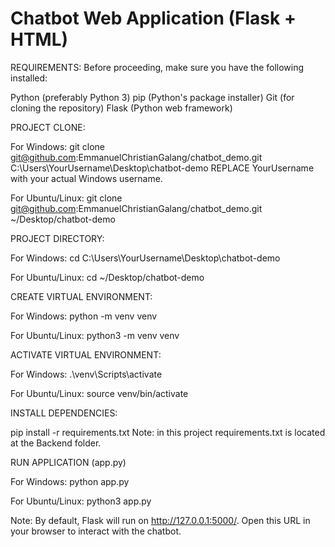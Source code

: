 # Chatbot Web Application (Flask + HTML)


REQUIREMENTS:
Before proceeding, make sure you have the following installed:

Python (preferably Python 3)
pip (Python's package installer)
Git (for cloning the repository)
Flask (Python web framework)

PROJECT CLONE:

For Windows:
git clone git@github.com:EmmanuelChristianGalang/chatbot_demo.git C:\Users\YourUsername\Desktop\chatbot-demo
REPLACE YourUsername with your actual Windows username.

For Ubuntu/Linux:
git clone git@github.com:EmmanuelChristianGalang/chatbot_demo.git ~/Desktop/chatbot-demo

PROJECT DIRECTORY:

For Windows: 
cd C:\Users\YourUsername\Desktop\chatbot-demo

For Ubuntu/Linux:
cd ~/Desktop/chatbot-demo

CREATE VIRTUAL ENVIRONMENT:

For Windows: 
python -m venv venv

For Ubuntu/Linux:
python3 -m venv venv

ACTIVATE VIRTUAL ENVIRONMENT:

For Windows: 
.\venv\Scripts\activate

For Ubuntu/Linux:
source venv/bin/activate

INSTALL DEPENDENCIES:

pip install -r requirements.txt 
Note: in this project requirements.txt is located at the Backend folder.

RUN APPLICATION (app.py)

For Windows:
python app.py

For Ubuntu/Linux:
python3 app.py

Note: By default, Flask will run on http://127.0.0.1:5000/. Open this URL in your browser to interact with the chatbot.






